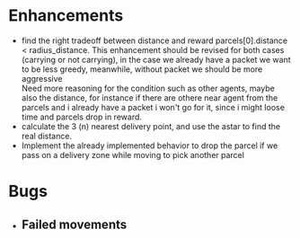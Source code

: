 # Enhancements
- find the right tradeoff between distance and reward parcels[0].distance < radius_distance. This enhancement should be revised for both cases (carrying or not carrying), in the case we already have a packet we want to be less greedy, meanwhile, without packet we should be more aggressive <br >
Need more reasoning for the condition such as other agents, maybe also the distance, for instance if there are othere near agent from the parcels and i already have a packet i won't go for it, since i might loose time and parcels drop in reward.
- calculate the 3 (n) nearest delivery point, and use the astar to find the real distance.
- Implement the already implemented behavior to drop the parcel if we pass on a delivery zone while moving to pick another parcel

# Bugs
- Failed movements
    -      
